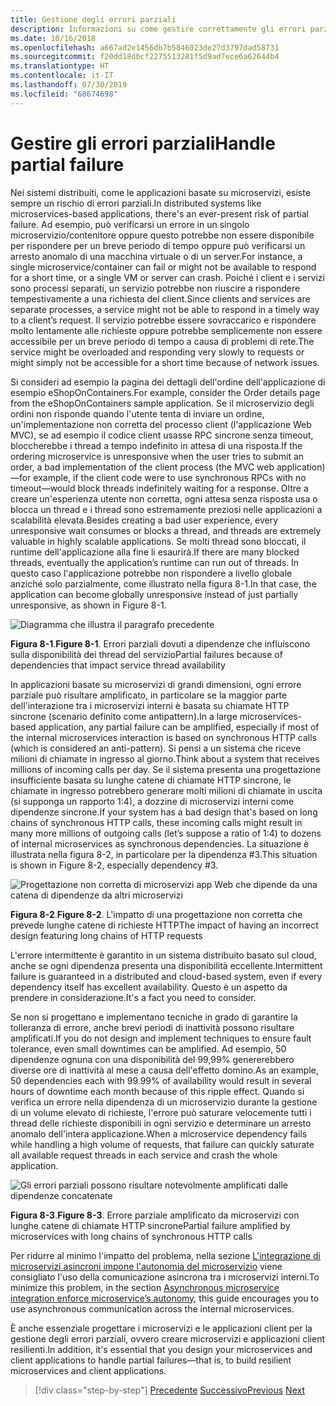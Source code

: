 ```yaml
---
title: Gestione degli errori parziali
description: Informazioni su come gestire correttamente gli errori parziali. Un microservizio potrebbe non essere completamente funzionale, ma essere comunque in grado di eseguire operazioni utili.
ms.date: 10/16/2018
ms.openlocfilehash: a667ad2e1456db7b5846023de27d3797dad58731
ms.sourcegitcommit: f20dd18dbcf2275513281f5d9ad7ece6a62644b4
ms.translationtype: HT
ms.contentlocale: it-IT
ms.lasthandoff: 07/30/2019
ms.locfileid: "68674698"
---
```

# <a name="handle-partial-failure"></a><span data-ttu-id="580a3-104">Gestire gli errori parziali</span><span class="sxs-lookup"><span data-stu-id="580a3-104">Handle partial failure</span></span>

<span data-ttu-id="580a3-105">Nei sistemi distribuiti, come le applicazioni basate su microservizi, esiste sempre un rischio di errori parziali.</span><span class="sxs-lookup"><span data-stu-id="580a3-105">In distributed systems like microservices-based applications, there's an ever-present risk of partial failure.</span></span> <span data-ttu-id="580a3-106">Ad esempio, può verificarsi un errore in un singolo microservizio/contenitore oppure questo potrebbe non essere disponibile per rispondere per un breve periodo di tempo oppure può verificarsi un arresto anomalo di una macchina virtuale o di un server.</span><span class="sxs-lookup"><span data-stu-id="580a3-106">For instance, a single microservice/container can fail or might not be available to respond for a short time, or a single VM or server can crash.</span></span> <span data-ttu-id="580a3-107">Poiché i client e i servizi sono processi separati, un servizio potrebbe non riuscire a rispondere tempestivamente a una richiesta del client.</span><span class="sxs-lookup"><span data-stu-id="580a3-107">Since clients and services are separate processes, a service might not be able to respond in a timely way to a client’s request.</span></span> <span data-ttu-id="580a3-108">Il servizio potrebbe essere sovraccarico e rispondere molto lentamente alle richieste oppure potrebbe semplicemente non essere accessibile per un breve periodo di tempo a causa di problemi di rete.</span><span class="sxs-lookup"><span data-stu-id="580a3-108">The service might be overloaded and responding very slowly to requests or might simply not be accessible for a short time because of network issues.</span></span>

<span data-ttu-id="580a3-109">Si consideri ad esempio la pagina dei dettagli dell'ordine dell'applicazione di esempio eShopOnContainers.</span><span class="sxs-lookup"><span data-stu-id="580a3-109">For example, consider the Order details page from the eShopOnContainers sample application.</span></span> <span data-ttu-id="580a3-110">Se il microservizio degli ordini non risponde quando l'utente tenta di inviare un ordine, un'implementazione non corretta del processo client (l'applicazione Web MVC), se ad esempio il codice client usasse RPC sincrone senza timeout, bloccherebbe i thread a tempo indefinito in attesa di una risposta.</span><span class="sxs-lookup"><span data-stu-id="580a3-110">If the ordering microservice is unresponsive when the user tries to submit an order, a bad implementation of the client process (the MVC web application)—for example, if the client code were to use synchronous RPCs with no timeout—would block threads indefinitely waiting for a response.</span></span> <span data-ttu-id="580a3-111">Oltre a creare un'esperienza utente non corretta, ogni attesa senza risposta usa o blocca un thread e i thread sono estremamente preziosi nelle applicazioni a scalabilità elevata.</span><span class="sxs-lookup"><span data-stu-id="580a3-111">Besides creating a bad user experience, every unresponsive wait consumes or blocks a thread, and threads are extremely valuable in highly scalable applications.</span></span> <span data-ttu-id="580a3-112">Se molti thread sono bloccati, il runtime dell'applicazione alla fine li esaurirà.</span><span class="sxs-lookup"><span data-stu-id="580a3-112">If there are many blocked threads, eventually the application’s runtime can run out of threads.</span></span> <span data-ttu-id="580a3-113">In questo caso l'applicazione potrebbe non rispondere a livello globale anziché solo parzialmente, come illustrato nella figura 8-1.</span><span class="sxs-lookup"><span data-stu-id="580a3-113">In that case, the application can become globally unresponsive instead of just partially unresponsive, as shown in Figure 8-1.</span></span>

![Diagramma che illustra il paragrafo precedente](./media/image1.png)

<span data-ttu-id="580a3-115">**Figura 8-1**.</span><span class="sxs-lookup"><span data-stu-id="580a3-115">**Figure 8-1**.</span></span> <span data-ttu-id="580a3-116">Errori parziali dovuti a dipendenze che influiscono sulla disponibilità dei thread del servizio</span><span class="sxs-lookup"><span data-stu-id="580a3-116">Partial failures because of dependencies that impact service thread availability</span></span>

<span data-ttu-id="580a3-117">In applicazioni basate su microservizi di grandi dimensioni, ogni errore parziale può risultare amplificato, in particolare se la maggior parte dell'interazione tra i microservizi interni è basata su chiamate HTTP sincrone (scenario definito come antipattern).</span><span class="sxs-lookup"><span data-stu-id="580a3-117">In a large microservices-based application, any partial failure can be amplified, especially if most of the internal microservices interaction is based on synchronous HTTP calls (which is considered an anti-pattern).</span></span> <span data-ttu-id="580a3-118">Si pensi a un sistema che riceve milioni di chiamate in ingresso al giorno.</span><span class="sxs-lookup"><span data-stu-id="580a3-118">Think about a system that receives millions of incoming calls per day.</span></span> <span data-ttu-id="580a3-119">Se il sistema presenta una progettazione insufficiente basata su lunghe catene di chiamate HTTP sincrone, le chiamate in ingresso potrebbero generare molti milioni di chiamate in uscita (si supponga un rapporto 1:4), a dozzine di microservizi interni come dipendenze sincrone.</span><span class="sxs-lookup"><span data-stu-id="580a3-119">If your system has a bad design that's based on long chains of synchronous HTTP calls, these incoming calls might result in many more millions of outgoing calls (let’s suppose a ratio of 1:4) to dozens of internal microservices as synchronous dependencies.</span></span> <span data-ttu-id="580a3-120">La situazione è illustrata nella figura 8-2, in particolare per la dipendenza \#3.</span><span class="sxs-lookup"><span data-stu-id="580a3-120">This situation is shown in Figure 8-2, especially dependency \#3.</span></span>

![Progettazione non corretta di microservizi app Web che dipende da una catena di dipendenze da altri microservizi](./media/image2.png)

<span data-ttu-id="580a3-122">**Figura 8-2**.</span><span class="sxs-lookup"><span data-stu-id="580a3-122">**Figure 8-2**.</span></span> <span data-ttu-id="580a3-123">L'impatto di una progettazione non corretta che prevede lunghe catene di richieste HTTP</span><span class="sxs-lookup"><span data-stu-id="580a3-123">The impact of having an incorrect design featuring long chains of HTTP requests</span></span>

<span data-ttu-id="580a3-124">L'errore intermittente è garantito in un sistema distribuito basato sul cloud, anche se ogni dipendenza presenta una disponibilità eccellente.</span><span class="sxs-lookup"><span data-stu-id="580a3-124">Intermittent failure is guaranteed in a distributed and cloud-based system, even if every dependency itself has excellent availability.</span></span> <span data-ttu-id="580a3-125">Questo è un aspetto da prendere in considerazione.</span><span class="sxs-lookup"><span data-stu-id="580a3-125">It's a fact you need to consider.</span></span>

<span data-ttu-id="580a3-126">Se non si progettano e implementano tecniche in grado di garantire la tolleranza di errore, anche brevi periodi di inattività possono risultare amplificati.</span><span class="sxs-lookup"><span data-stu-id="580a3-126">If you do not design and implement techniques to ensure fault tolerance, even small downtimes can be amplified.</span></span> <span data-ttu-id="580a3-127">Ad esempio, 50 dipendenze ognuna con una disponibilità del 99,99% genererebbero diverse ore di inattività al mese a causa dell'effetto domino.</span><span class="sxs-lookup"><span data-stu-id="580a3-127">As an example, 50 dependencies each with 99.99% of availability would result in several hours of downtime each month because of this ripple effect.</span></span> <span data-ttu-id="580a3-128">Quando si verifica un errore nella dipendenza di un microservizio durante la gestione di un volume elevato di richieste, l'errore può saturare velocemente tutti i thread delle richieste disponibili in ogni servizio e determinare un arresto anomalo dell'intera applicazione.</span><span class="sxs-lookup"><span data-stu-id="580a3-128">When a microservice dependency fails while handling a high volume of requests, that failure can quickly saturate all available request threads in each service and crash the whole application.</span></span>

![Gli errori parziali possono risultare notevolmente amplificati dalle dipendenze concatenate](./media/image3.png)

<span data-ttu-id="580a3-130">**Figura 8-3**.</span><span class="sxs-lookup"><span data-stu-id="580a3-130">**Figure 8-3**.</span></span> <span data-ttu-id="580a3-131">Errore parziale amplificato da microservizi con lunghe catene di chiamate HTTP sincrone</span><span class="sxs-lookup"><span data-stu-id="580a3-131">Partial failure amplified by microservices with long chains of synchronous HTTP calls</span></span>

<span data-ttu-id="580a3-132">Per ridurre al minimo l'impatto del problema, nella sezione [L'integrazione di microservizi asincroni impone l'autonomia del microservizio](../architect-microservice-container-applications/communication-in-microservice-architecture.md#asynchronous-microservice-integration-enforces-microservices-autonomy) viene consigliato l'uso della comunicazione asincrona tra i microservizi interni.</span><span class="sxs-lookup"><span data-stu-id="580a3-132">To minimize this problem, in the section [Asynchronous microservice integration enforce microservice’s autonomy](../architect-microservice-container-applications/communication-in-microservice-architecture.md#asynchronous-microservice-integration-enforces-microservices-autonomy), this guide encourages you to use asynchronous communication across the internal microservices.</span></span>

<span data-ttu-id="580a3-133">È anche essenziale progettare i microservizi e le applicazioni client per la gestione degli errori parziali, ovvero creare microservizi e applicazioni client resilienti.</span><span class="sxs-lookup"><span data-stu-id="580a3-133">In addition, it's essential that you design your microservices and client applications to handle partial failures—that is, to build resilient microservices and client applications.</span></span>

>[!div class="step-by-step"]
><span data-ttu-id="580a3-134">[Precedente](index.md)
>[Successivo](partial-failure-strategies.md)</span><span class="sxs-lookup"><span data-stu-id="580a3-134">[Previous](index.md)
[Next](partial-failure-strategies.md)</span></span>
